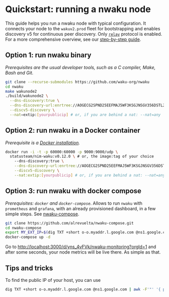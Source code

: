 # Quickstart: running a nwaku node

This guide helps you run a nwaku node with typical configuration.
It connects your node to the `wakuv2.prod` fleet for bootstrapping
and enables discovery v5 for continuous peer discovery.
Only [`relay`](https://rfc.vac.dev/spec/11/) protocol is enabled.
For a more comprehensive overview,
see our [step-by-step guide](./overview.md).

## Option 1: run nwaku binary

*Prerequisites are the usual developer tools,
such as a C compiler, Make, Bash and Git.*

```bash
git clone --recurse-submodules https://github.com/waku-org/nwaku
cd nwaku
make wakunode2
./build/wakunode2 \
  --dns-discovery:true \
  --dns-discovery-url:enrtree://AOGECG2SPND25EEFMAJ5WF3KSGJNSGV356DSTL2YVLLZWIV6SAYBM@prod.waku.nodes.status.im \
  --discv5-discovery \
  --nat=extip:[yourpublicip] # or, if you are behind a nat: --nat=any
```

## Option 2: run nwaku in a Docker container

*Prerequisite is a [Docker installation](./docker-quickstart.md#prerequisites).*

```bash
docker run -i -t -p 60000:60000 -p 9000:9000/udp \
  statusteam/nim-waku:v0.12.0 \ # or, the image:tag of your choice
    --dns-discovery:true \
    --dns-discovery-url:enrtree://AOGECG2SPND25EEFMAJ5WF3KSGJNSGV356DSTL2YVLLZWIV6SAYBM@prod.waku.nodes.status.im \
    --discv5-discovery \
    --nat:extip:[yourpublicip] # or, if you are behind a nat: --nat=any
```

## Option 3: run nwaku with docker compose

*Prerequisites: `docker` and `docker-compose`*.
Allows to run `nwaku` with `prometheus` and `grafana`, with an already provisioned dashboard, in a few simple steps.
See [nwaku-compose](https://github.com/alrevuelta/nwaku-compose).

```bash
git clone https://github.com/alrevuelta/nwaku-compose.git
cd nwaku-compose
export MY_EXT_IP=$(dig TXT +short o-o.myaddr.l.google.com @ns1.google.com | awk -F'"' '{ print $2}')
docker-compose up -d
```

Go to [http://localhost:3000/d/yns_4vFVk/nwaku-monitoring?orgId=1](http://localhost:3000/d/yns_4vFVk/nwaku-monitoring?orgId=1) and after some seconds, your node metrics will be live there.
As simple as that.

## Tips and tricks

To find the public IP of your host,
you can use

```bash
dig TXT +short o-o.myaddr.l.google.com @ns1.google.com | awk -F'"' '{ print $2}'
```
